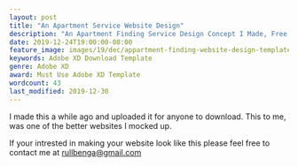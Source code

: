 ```yaml
---
layout: post
title: "An Apartment Service Website Design"
description: "An Apartment Finding Service Design Concept I Made, Free To Download For Adobe XD"
date: 2019-12-24T19:00:00-08:00
feature_image: images/19/dec/appartment-finding-website-design-template.jpg
keywords: Adobe XD Download Template
genre: Adobe XD
award: Must Use Adobe XD Template
wordcount: 43
last_modified: 2019-12-30
---
```


I made this a while ago and uploaded it for anyone to download. This to me, was one of the better websites I mocked up. 

If your intrested in making your website look like this please feel free to contact me at rullbenga@gmail.com